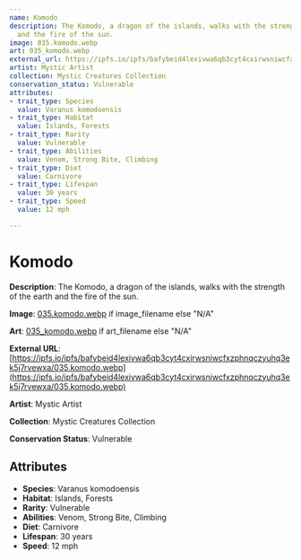 ```yaml
---
name: Komodo
description: The Komodo, a dragon of the islands, walks with the strength of the earth
  and the fire of the sun.
image: 035.komodo.webp
art: 035_komodo.webp
external_url: https://ipfs.io/ipfs/bafybeid4lexivwa6qb3cyt4cxirwsniwcfxzphnqczyuhq3ek5j7rvewxa/035.komodo.webp
artist: Mystic Artist
collection: Mystic Creatures Collection
conservation_status: Vulnerable
attributes:
- trait_type: Species
  value: Varanus komodoensis
- trait_type: Habitat
  value: Islands, Forests
- trait_type: Rarity
  value: Vulnerable
- trait_type: Abilities
  value: Venom, Strong Bite, Climbing
- trait_type: Diet
  value: Carnivore
- trait_type: Lifespan
  value: 30 years
- trait_type: Speed
  value: 12 mph

---
```


# Komodo

**Description**: The Komodo, a dragon of the islands, walks with the strength of the earth and the fire of the sun.

**Image**: [035.komodo.webp](./035.komodo.webp) if image_filename else "N/A"

**Art**: [035_komodo.webp](./035_komodo.webp) if art_filename else "N/A"

**External URL**: [https://ipfs.io/ipfs/bafybeid4lexivwa6qb3cyt4cxirwsniwcfxzphnqczyuhq3ek5j7rvewxa/035.komodo.webp](https://ipfs.io/ipfs/bafybeid4lexivwa6qb3cyt4cxirwsniwcfxzphnqczyuhq3ek5j7rvewxa/035.komodo.webp)

**Artist**: Mystic Artist

**Collection**: Mystic Creatures Collection

**Conservation Status**: Vulnerable

## Attributes
- **Species**: Varanus komodoensis
- **Habitat**: Islands, Forests
- **Rarity**: Vulnerable
- **Abilities**: Venom, Strong Bite, Climbing
- **Diet**: Carnivore
- **Lifespan**: 30 years
- **Speed**: 12 mph

